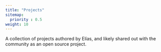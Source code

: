 ```yaml
---
title: "Projects"
sitemap:
  priority : 0.5
weight: 10
---
```

<p>A collection of projects authored by Elías, and likely shared out with the community as an open source project.</p>
